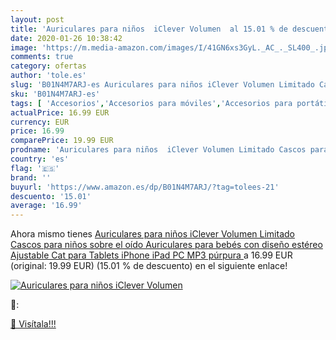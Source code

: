 ```yaml
---
layout: post
title: 'Auriculares para niños  iClever Volumen  al 15.01 % de descuento'
date: 2020-01-26 10:38:42
image: 'https://m.media-amazon.com/images/I/41GN6xs3GyL._AC_._SL400_.jpg'
comments: true
category: ofertas
author: 'tole.es'
slug: 'B01N4M7ARJ-es Auriculares para niños iClever Volumen Limitado Cascos...'
sku: 'B01N4M7ARJ-es'
tags: [ 'Accesorios','Accesorios para móviles','Accesorios para portátiles y netbooks','Cargadores y adaptadores para portátiles y netbooks','Cargadores y bases de carga para portátiles y netbooks','Comunicación móvil y accesorios','Electrónica','Fundas y carcasas para teléfonos móviles','Informática','Móviles','Móviles y smartphones libres','ipad','iphone', ]
actualPrice: 16.99 EUR
currency: EUR
price: 16.99
comparePrice: 19.99 EUR
prodname: 'Auriculares para niños  iClever Volumen Limitado Cascos para niños sobre el oído Auriculares para bebés con diseño estéreo Ajustable Cat para Tablets iPhone iPad PC MP3  púrpura '
country: 'es'
flag: '🇪🇸'
brand: ''
buyurl: 'https://www.amazon.es/dp/B01N4M7ARJ/?tag=tolees-21'
descuento: '15.01'
average: '16.99'
---
```


Ahora mismo tienes [Auriculares para niños  iClever Volumen Limitado Cascos para niños sobre el oído Auriculares para bebés con diseño estéreo Ajustable Cat para Tablets iPhone iPad PC MP3  púrpura ](https://www.amazon.es/dp/B01N4M7ARJ/?tag=tolees-21) a 16.99 EUR (original: 19.99 EUR) (15.01 %  de descuento) en el siguiente enlace!

[![Auriculares para niños  iClever Volumen ](https://m.media-amazon.com/images/I/41GN6xs3GyL._AC_._SL400_.jpg)](https://www.amazon.es/dp/B01N4M7ARJ/?tag=tolees-21)

🔎:


[🛒 Visítala!!!](https://www.amazon.es/dp/B01N4M7ARJ/?tag=tolees-21)
